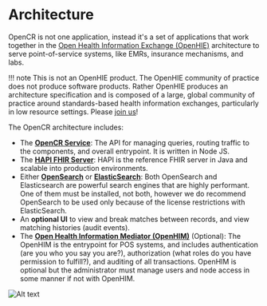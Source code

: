 # Architecture

OpenCR is not one application, instead it's a set of applications that work together in the [Open Health Information Exchange (OpenHIE)](http://ohie.org) architecture to serve point-of-service systems, like EMRs, insurance mechanisms, and labs.

!!! note
    This is not an OpenHIE product. The OpenHIE community of practice does not produce software products. Rather OpenHIE produces an architecture specification and is composed of a large, global community of practice around standards-based health information exchanges, particularly in low resource settings. Please [join us](https://ohie.org)!

The OpenCR architecture includes:

* The [**OpenCR Service**](https://github.com/intrahealth/client-registry): The API for managing queries, routing traffic to the components, and overall entrypoint. It is written in Node JS.
* The [**HAPI FHIR Server**](http://hapifhir.io): HAPI is the reference FHIR server in Java and scalable into production environments.
* Either [**OpenSearch**](https://opensearch.org/) or [**ElasticSearch**](http://elastic.co/products/elasticsearch): Both OpenSearch and Elasticsearch are powerful search engines that are highly performant. One of them must be installed, not both, however we do recommend OpenSearch to be used only because of the license restrictions with ElasticSearch.
* An **optional UI** to view and break matches between records, and view matching histories (audit events).
* The [**Open Health Information Mediator (OpenHIM)**](http://openhim.org) (Optional): The OpenHIM is the entrypoint for POS systems, and includes authentication (are you who you say you are?), authorization (what roles do you have permission to fulfill?), and auditing of all transactions. OpenHIM is optional but the administrator must manage users and node access in some manner if not with OpenHIM.

![Alt text](../images/production_architecture.png "Production Architecture")
